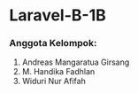 # Laravel-B-1B

### Anggota Kelompok:
1. Andreas Mangaratua Girsang
2. M. Handika Fadhlan
3. Widuri Nur Afifah
